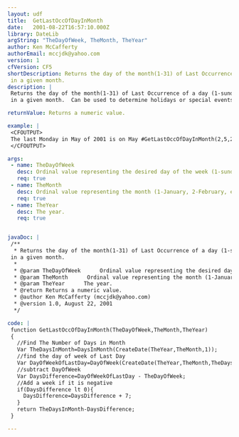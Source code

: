 ```yaml
---
layout: udf
title:  GetLastOccOfDayInMonth
date:   2001-08-22T16:57:10.000Z
library: DateLib
argString: "TheDayOfWeek, TheMonth, TheYear"
author: Ken McCafferty
authorEmail: mccjdk@yahoo.com
version: 1
cfVersion: CF5
shortDescription: Returns the day of the month(1-31) of Last Occurrence of a day (1-sunday,2-monday etc.) in a given month.
description: |
 Returns the day of the month(1-31) of Last Occurrence of a day (1-sunday,2-monday etc.)
 in a given month.  Can be used to determine holidays or special events that occur on the last occurrence of a day in a month.

returnValue: Returns a numeric value.

example: |
 <CFOUTPUT>
 The last Monday in May of 2001 is on May #GetLastOccOfDayInMonth(2,5,2001)#.
 </CFOUTPUT>

args:
 - name: TheDayOfWeek
   desc: Ordinal value representing the desired day of the week (1-sunday,2-monday etc.)
   req: true
 - name: TheMonth
   desc: Ordinal value representing the month (1-January, 2-February, etc.)
   req: true
 - name: TheYear
   desc: The year.
   req: true


javaDoc: |
 /**
  * Returns the day of the month(1-31) of Last Occurrence of a day (1-sunday,2-monday etc.)
 in a given month.
  * 
  * @param TheDayOfWeek      Ordinal value representing the desired day of the week (1-sunday,2-monday etc.) 
  * @param TheMonth      Ordinal value representing the month (1-January, 2-February, etc.) 
  * @param TheYear      The year. 
  * @return Returns a numeric value. 
  * @author Ken McCafferty (mccjdk@yahoo.com) 
  * @version 1.0, August 22, 2001 
  */

code: |
 function GetLastOccOfDayInMonth(TheDayOfWeek,TheMonth,TheYear) 
 {
   //Find The Number of Days in Month
   Var TheDaysInMonth=DaysInMonth(CreateDate(TheYear,TheMonth,1));
   //find the day of week of Last Day
   Var DayOfWeekOfLastDay=DayOfWeek(CreateDate(TheYear,TheMonth,TheDaysInMonth));
   //subtract DayOfWeek
   Var DaysDifference=DayOfWeekOfLastDay - TheDayOfWeek;
   //Add a week if it is negative
   if(DaysDifference lt 0){
     DaysDifference=DaysDifference + 7;
   }
   return TheDaysInMonth-DaysDifference;
 }

---
```


